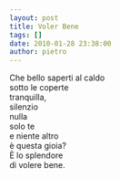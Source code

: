 ```yaml
---
layout: post
title: Voler Bene
tags: []
date: 2010-01-28 23:38:00
author: pietro
---
```

Che bello saperti al caldo<br/>sotto le coperte<br/>tranquilla,<br/>silenzio<br/>nulla<br/>solo te<br/>e niente altro<br/>è questa gioia?<br/>È lo splendore<br/>di volere bene.

